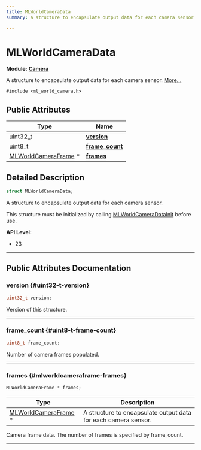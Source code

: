 ```yaml
---
title: MLWorldCameraData
summary: a structure to encapsulate output data for each camera sensor. 

---
```


# MLWorldCameraData

**Module:** **[Camera](/versioned_docs/version-22-Feb-2023/api-ref/api/Modules/group___camera/group___camera.md)**



A structure to encapsulate output data for each camera sensor.  [More...](#detailed-description)


`#include <ml_world_camera.h>`

## Public Attributes

| Type           | Name           |
| -------------- | -------------- |
| uint32_t | **[version](/versioned_docs/version-22-Feb-2023/api-ref/api/Modules/group___camera/struct_m_l_world_camera_data.md#uint32-t-version)**  |
| uint8_t | **[frame_count](/versioned_docs/version-22-Feb-2023/api-ref/api/Modules/group___camera/struct_m_l_world_camera_data.md#uint8-t-frame-count)**  |
| [MLWorldCameraFrame](/versioned_docs/version-22-Feb-2023/api-ref/api/Modules/group___camera/struct_m_l_world_camera_frame.md) * | **[frames](/versioned_docs/version-22-Feb-2023/api-ref/api/Modules/group___camera/struct_m_l_world_camera_data.md#mlworldcameraframe-frames)**  |

## Detailed Description

```cpp
struct MLWorldCameraData;
```

A structure to encapsulate output data for each camera sensor. 

This structure must be initialized by calling [MLWorldCameraDataInit](/versioned_docs/version-22-Feb-2023/api-ref/api/Modules/group___camera/group___camera.md#void-mlworldcameradatainit) before use.




**API Level:**
  * 23 




-----------
## Public Attributes Documentation

### version {#uint32-t-version}

```cpp
uint32_t version;
```


Version of this structure. 





-----------

### frame_count {#uint8-t-frame-count}

```cpp
uint8_t frame_count;
```


Number of camera frames populated. 





-----------

### frames {#mlworldcameraframe-frames}

```cpp
MLWorldCameraFrame * frames;
```



| Type | Description |
|--|--|
| [MLWorldCameraFrame](/versioned_docs/version-22-Feb-2023/api-ref/api/Modules/group___camera/struct_m_l_world_camera_frame.md) * | A structure to encapsulate output data for each camera sensor.  |


Camera frame data. The number of frames is specified by frame_count. 





-----------


